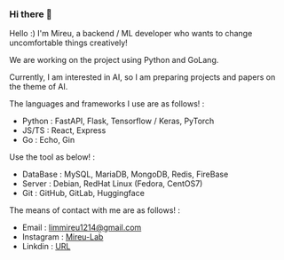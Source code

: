 ### Hi there 👋

Hello :) I'm Mireu, a backend / ML developer who wants to change uncomfortable things creatively!

We are working on the project using Python and GoLang.

Currently, I am interested in AI, so I am preparing projects and papers on the theme of AI.




The languages and frameworks I use are as follows! : 

- Python : FastAPI, Flask, Tensorflow / Keras, PyTorch
- JS/TS : React, Express
- Go : Echo, Gin





Use the tool as below! : 

- DataBase : MySQL, MariaDB, MongoDB, Redis, FireBase
- Server : Debian, RedHat Linux (Fedora, CentOS7)
- Git : GitHub, GitLab, Huggingface




The means of contact with me are as follows! :
- Email : limmireu1214@gmail.com
- Instagram : [Mireu-Lab](https://www.instagram.com/mireu_lab/)
- Linkdin : [URL](linkedin.com/in/mireu-lim-528064256)
